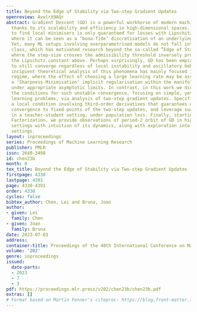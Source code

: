 ```yaml
---
title: Beyond the Edge of Stability via Two-step Gradient Updates
openreview: AvwlrX9AQr
abstract: Gradient Descent (GD) is a powerful workhorse of modern machine learning
  thanks to its scalability and efficiency in high-dimensional spaces. Its ability
  to find local minimisers is only guaranteed for losses with Lipschitz gradients,
  where it can be seen as a ’bona-fide’ discretisation of an underlying gradient flow.
  Yet, many ML setups involving overparametrised models do not fall into this problem
  class, which has motivated research beyond the so-called ”Edge of Stability” (EoS),
  where the step-size crosses the admissibility threshold inversely proportional to
  the Lipschitz constant above. Perhaps surprisingly, GD has been empirically observed
  to still converge regardless of local instability and oscillatory behavior. The
  incipient theoretical analysis of this phenomena has mainly focused in the overparametrised
  regime, where the effect of choosing a large learning rate may be associated to
  a ‘Sharpness-Minimisation’ implicit regularisation within the manifold of minimisers,
  under appropriate asymptotic limits. In contrast, in this work we directly examine
  the conditions for such unstable convergence, focusing on simple, yet representative,
  learning problems, via analysis of two-step gradient updates. Specifically, we characterize
  a local condition involving third-order derivatives that guarantees existence and
  convergence to fixed points of the two-step updates, and leverage such property
  in a teacher-student setting, under population loss. Finally, starting from Matrix
  Factorization, we provide observations of period-2 orbit of GD in high-dimensional
  settings with intuition of its dynamics, along with exploration into more general
  settings.
layout: inproceedings
series: Proceedings of Machine Learning Research
publisher: PMLR
issn: 2640-3498
id: chen23b
month: 0
tex_title: Beyond the Edge of Stability via Two-step Gradient Updates
firstpage: 4330
lastpage: 4391
page: 4330-4391
order: 4330
cycles: false
bibtex_author: Chen, Lei and Bruna, Joan
author:
- given: Lei
  family: Chen
- given: Joan
  family: Bruna
date: 2023-07-03
address: 
container-title: Proceedings of the 40th International Conference on Machine Learning
volume: '202'
genre: inproceedings
issued:
  date-parts:
  - 2023
  - 7
  - 3
pdf: https://proceedings.mlr.press/v202/chen23b/chen23b.pdf
extras: []
# Format based on Martin Fenner's citeproc: https://blog.front-matter.io/posts/citeproc-yaml-for-bibliographies/
---
```


